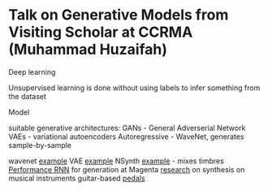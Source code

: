 # Talk on Generative Models from Visiting Scholar at CCRMA (Muhammad Huzaifah)

Deep learning

Unsupervised learning is done without using labels to infer something from the dataset

Model

suitable generative architectures:
    GANs - General Adverserial Network
    VAEs - variational autoencoders
    Autoregressive - WaveNet, generates sample-by-sample

wavenet [example](https://deepmind.com/blog/article/wavenet-generative-model-raw-audio)
VAE [example](https://avdnoord.github.io/homepage/vqvae/)
NSynth [example](https://experiments.withgoogle.com/sound-maker) - mixes timbres
[Performance RNN](https://magenta.tensorflow.org/performance-rnn) for generation at Magenta
[research](https://www.researchgate.net/publication/333893417_Conditioning_a_Recurrent_Neural_Network_to_synthesize_musical_instrument_transients) on synthesis on musical instruments
guitar-based [pedals](http://research.spa.aalto.fi/publications/papers/smc19-black-box)
